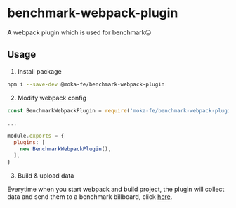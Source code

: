 benchmark-webpack-plugin
========================

A webpack plugin which is used for benchmark😑

## Usage

1. Install package

```sh
npm i --save-dev @moka-fe/benchmark-webpack-plugin
```

2. Modify webpack config

```js
const BenchmarkWebpackPlugin = require('moka-fe/benchmark-webpack-plugin');

...

module.exports = {
  plugins: [
    new BenchmarkWebpackPlugin(),
  ],
}
```

3. Build & upload data

Everytime when you start webpack and build project, the plugin will collect data and send them to a benchmark billboard, click [here](https://benchmark.lishunyang.com).
